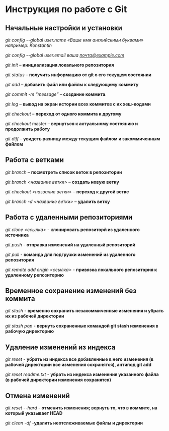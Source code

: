 # Инструкция по работе с Git


## Начальные настройки и установки

*git config --global user.name «Ваше имя английскими буквами» например: Konstantin*

*git config --global user.email ваша почта@example.com*

*git init* – **инициализация локального репозитория**

*git status* – **получить информацию от git о его текущем состоянии**

*git add* – **добавить файл или файлы к следующему коммиту**

*git commit -m “message”* – **создание коммита**.

*git log* – **вывод на экран истории всех коммитов с их хеш-кодами**

*git checkout* – **переход от одного коммита к другому**

*git checkout* master – **вернуться к актуальному состоянию и продолжить работу**

*git diff* – **увидеть разницу между текущим файлом и закоммиченным файлом**


## Работа с ветками

*git branch* – **посмотреть список веток в репозитории**

*git branch <название ветки>* – **создать новую ветку**

*git checkout <название ветки>* – **переход к другой ветке**

*git branch -d <название ветки>* – **удалить ветку**


## Работа с удаленными репозиториями

*git clone <ссылка>* - **клонировать репозиторй из удаленного источника**

*git push* - **отправка изменений на удаленный репозиторий**

*git pull* - **команда для подгрузки изменений из удаленного репозитория**

*git remote add origin <ссылка>* - **привязка локального репозитория к удаленному репозиторию**

## Временное сохранение изменений без коммита

*git stash* - **временно сохранить незакоммиченные изменения и убрать их из рабочей директории**

*git stash pop* - **вернуть сохраненные командой git stash изменения в рабочую директорию**


## Удаление изменений из индекса

*git reset* - **убрать из индекса все добавленные в него изменения (в рабочей директории все изменения сохранятся), антипод git add**

*git reset readme.txt* - **убрать из индекса изменения указанного файла (в рабочей директории изменения сохранятся)**


## Отмена изменений

*git reset --hard* - **отменить изменения; вернуть то, что в коммите, на который указывает HEAD**

*git clean -df* -**удалить неотслеживаемые файлы и директории**